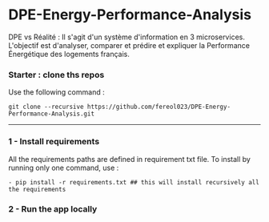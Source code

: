 # DPE-Energy-Performance-Analysis
DPE vs Réalité : Il s'agit d'un système d'information en 3 microservices. L'objectif est d'analyser, comparer et prédire et expliquer la Performance Énergétique des logements français.

### Starter : clone ths repos 

Use the following command : 

```
git clone --recursive https://github.com/fereol023/DPE-Energy-Performance-Analysis.git
```

___________________________________________
### 1 - Install requirements

All the requirements paths are defined in requirement txt file. To install by running only one command, use : 

```
- pip install -r requirements.txt ## this will install recursively all the requirements
```

### 2 - Run the app locally 
